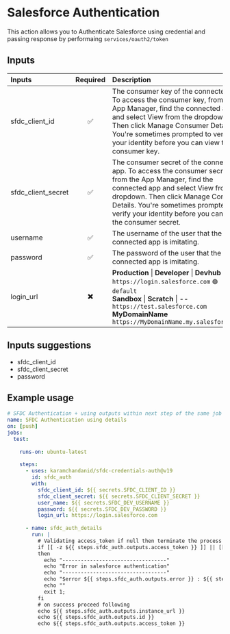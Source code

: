 # Salesforce Authentication

This action allows you to Authenticate Salesforce using credential and passing response by performaing `services/oauth2/token`

## Inputs

| Inputs              | Required  | Description |
| :---                | :---:     | :---        |
| sfdc_client_id      | ✅ | The consumer key of the connected app. To access the consumer key, from the App Manager, find the connected app and select View from the dropdown. Then click Manage Consumer Details. You're sometimes prompted to verify your identity before you can view the consumer key. |
| sfdc_client_secret  | ✅ | The consumer secret of the connected app. To access the consumer secret, from the App Manager, find the connected app and select View from the dropdown. Then click Manage Consumer Details. You're sometimes prompted to verify your identity before you can view the consumer secret. |
| username            | ✅ | The username of the user that the connected app is imitating. |
| password            | ✅ | The password of the user that the connected app is imitating. |
| login_url           | ✖️ | **Production** \| **Developer** \| **Devhub** -- `https://login.salesforce.com` `🟢 default` <br> **Sandbox** \| **Scratch** \| -- `https://test.salesforce.com` <br> **MyDomainName** `https://MyDomainName.my.salesforce.com` |

## Inputs suggestions
- sfdc_client_id
- sfdc_client_secret
- password

## Example usage

```yaml
# SFDC Authentication + using outputs within next step of the same job + error handling
name: SFDC Authentication using details
on: [push]
jobs:
  test:
  
    runs-on: ubuntu-latest
    
    steps:
      - uses: karamchandanid/sfdc-credentials-auth@v19
        id: sfdc_auth
        with:
          sfdc_client_id: ${{ secrets.SFDC_CLIENT_ID }}
          sfdc_client_secret: ${{ secrets.SFDC_CLIENT_SECRET }}
          user_name: ${{ secrets.SFDC_DEV_USERNAME }}
          password: ${{ secrets.SFDC_DEV_PASSWORD }}
          login_url: https://login.salesforce.com
      
      - name: sfdc_auth_details
        run: |
          # Validating access_token if null then terminate the process
          if [[ -z ${{ steps.sfdc_auth.outputs.access_token }} ]] || [[ ${{ steps.sfdc_auth.outputs.access_token }} == "null" ]];
          then 
            echo "----------------------------------"
            echo "Error in salesforce authentication"
            echo "----------------------------------"
            echo "$error ${{ steps.sfdc_auth.outputs.error }} : ${{ steps.sfdc_auth.outputs.error_description }}"
            echo ""
            exit 1;
          fi
          # on success proceed following
          echo ${{ steps.sfdc_auth.outputs.instance_url }}
          echo ${{ steps.sfdc_auth.outputs.id }}
          echo ${{ steps.sfdc_auth.outputs.access_token }}
